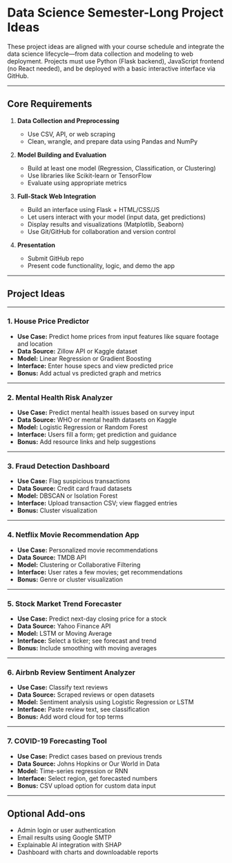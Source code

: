 # Data Science Semester-Long Project Ideas

These project ideas are aligned with your course schedule and integrate the data science lifecycle—from data collection and modeling to web deployment. Projects must use Python (Flask backend), JavaScript frontend (no React needed), and be deployed with a basic interactive interface via GitHub.

---

## Core Requirements
1. **Data Collection and Preprocessing**  
   - Use CSV, API, or web scraping  
   - Clean, wrangle, and prepare data using Pandas and NumPy

2. **Model Building and Evaluation**  
   - Build at least one model (Regression, Classification, or Clustering)  
   - Use libraries like Scikit-learn or TensorFlow  
   - Evaluate using appropriate metrics

3. **Full-Stack Web Integration**  
   - Build an interface using Flask + HTML/CSS/JS  
   - Let users interact with your model (input data, get predictions)  
   - Display results and visualizations (Matplotlib, Seaborn)  
   - Use Git/GitHub for collaboration and version control

4. **Presentation**  
   - Submit GitHub repo  
   - Present code functionality, logic, and demo the app

---

## Project Ideas

---

### 1. House Price Predictor
- **Use Case:** Predict home prices from input features like square footage and location  
- **Data Source:** Zillow API or Kaggle dataset  
- **Model:** Linear Regression or Gradient Boosting  
- **Interface:** Enter house specs and view predicted price  
- **Bonus:** Add actual vs predicted graph and metrics

---

### 2. Mental Health Risk Analyzer
- **Use Case:** Predict mental health issues based on survey input  
- **Data Source:** WHO or mental health datasets on Kaggle  
- **Model:** Logistic Regression or Random Forest  
- **Interface:** Users fill a form; get prediction and guidance  
- **Bonus:** Add resource links and help suggestions

---

### 3. Fraud Detection Dashboard
- **Use Case:** Flag suspicious transactions  
- **Data Source:** Credit card fraud datasets  
- **Model:** DBSCAN or Isolation Forest  
- **Interface:** Upload transaction CSV; view flagged entries  
- **Bonus:** Cluster visualization

---

### 4. Netflix Movie Recommendation App
- **Use Case:** Personalized movie recommendations  
- **Data Source:** TMDB API  
- **Model:** Clustering or Collaborative Filtering  
- **Interface:** User rates a few movies; get recommendations  
- **Bonus:** Genre or cluster visualization

---

### 5. Stock Market Trend Forecaster
- **Use Case:** Predict next-day closing price for a stock  
- **Data Source:** Yahoo Finance API  
- **Model:** LSTM or Moving Average  
- **Interface:** Select a ticker; see forecast and trend  
- **Bonus:** Include smoothing with moving averages

---

### 6. Airbnb Review Sentiment Analyzer
- **Use Case:** Classify text reviews  
- **Data Source:** Scraped reviews or open datasets  
- **Model:** Sentiment analysis using Logistic Regression or LSTM  
- **Interface:** Paste review text, see classification  
- **Bonus:** Add word cloud for top terms

---

### 7. COVID-19 Forecasting Tool
- **Use Case:** Predict cases based on previous trends  
- **Data Source:** Johns Hopkins or Our World in Data  
- **Model:** Time-series regression or RNN  
- **Interface:** Select region, get forecasted numbers  
- **Bonus:** CSV upload option for custom data input

---

## Optional Add-ons
- Admin login or user authentication  
- Email results using Google SMTP  
- Explainable AI integration with SHAP  
- Dashboard with charts and downloadable reports
